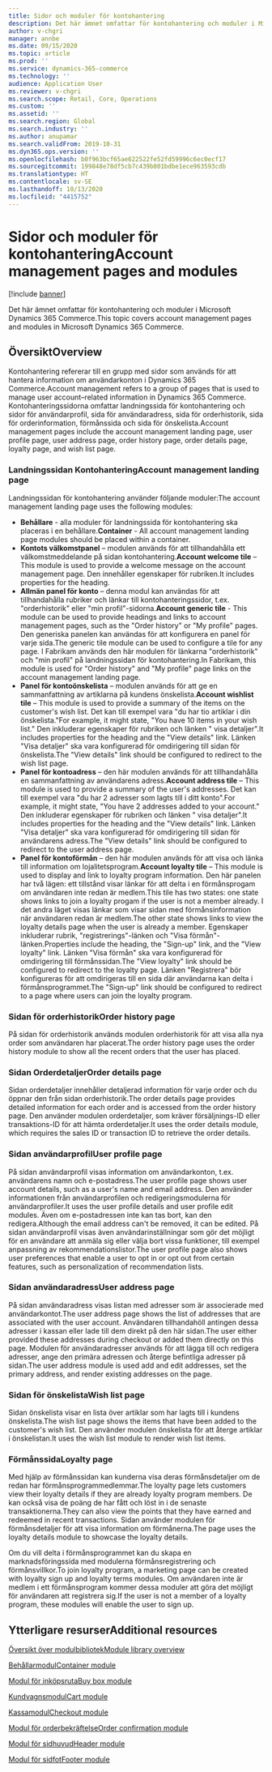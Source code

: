 ```yaml
---
title: Sidor och moduler för kontohantering
description: Det här ämnet omfattar för kontohantering och moduler i Microsoft Dynamics 365 Commerce.
author: v-chgri
manager: annbe
ms.date: 09/15/2020
ms.topic: article
ms.prod: ''
ms.service: dynamics-365-commerce
ms.technology: ''
audience: Application User
ms.reviewer: v-chgri
ms.search.scope: Retail, Core, Operations
ms.custom: ''
ms.assetid: ''
ms.search.region: Global
ms.search.industry: ''
ms.author: anupamar
ms.search.validFrom: 2019-10-31
ms.dyn365.ops.version: ''
ms.openlocfilehash: b0f963bcf65ae622522fe52fd59996c6ec0ecf17
ms.sourcegitcommit: 199848e78df5cb7c439b001bdbe1ece963593cdb
ms.translationtype: HT
ms.contentlocale: sv-SE
ms.lasthandoff: 10/13/2020
ms.locfileid: "4415752"
---
```

# <a name="account-management-pages-and-modules"></a><span data-ttu-id="d4110-103">Sidor och moduler för kontohantering</span><span class="sxs-lookup"><span data-stu-id="d4110-103">Account management pages and modules</span></span>

[!include [banner](includes/banner.md)]

<span data-ttu-id="d4110-104">Det här ämnet omfattar för kontohantering och moduler i Microsoft Dynamics 365 Commerce.</span><span class="sxs-lookup"><span data-stu-id="d4110-104">This topic covers account management pages and modules in Microsoft Dynamics 365 Commerce.</span></span>

## <a name="overview"></a><span data-ttu-id="d4110-105">Översikt</span><span class="sxs-lookup"><span data-stu-id="d4110-105">Overview</span></span>

<span data-ttu-id="d4110-106">Kontohantering refererar till en grupp med sidor som används för att hantera information om användarkonton i Dynamics 365 Commerce.</span><span class="sxs-lookup"><span data-stu-id="d4110-106">Account management refers to a group of pages that is used to manage user account–related information in Dynamics 365 Commerce.</span></span> <span data-ttu-id="d4110-107">Kontohanteringssidorna omfattar landningssida för kontohantering och sidor för användarprofil, sida för användaradress, sida för orderhistorik, sida för orderinformation, förmånssida och sida för önskelista.</span><span class="sxs-lookup"><span data-stu-id="d4110-107">Account management pages include the account management landing page, user profile page, user address page, order history page, order details page, loyalty page, and wish list page.</span></span>

### <a name="account-management-landing-page"></a><span data-ttu-id="d4110-108">Landningssidan Kontohantering</span><span class="sxs-lookup"><span data-stu-id="d4110-108">Account management landing page</span></span>

<span data-ttu-id="d4110-109">Landningssidan för kontohantering använder följande moduler:</span><span class="sxs-lookup"><span data-stu-id="d4110-109">The account management landing page uses the following modules:</span></span>

- <span data-ttu-id="d4110-110">**Behållare** - alla moduler för landningssida för kontohantering ska placeras i en behållare.</span><span class="sxs-lookup"><span data-stu-id="d4110-110">**Container** - All account management landing page modules should be placed within a container.</span></span> 
- <span data-ttu-id="d4110-111">**Kontots välkomstpanel** – modulen används för att tillhandahålla ett välkomstmeddelande på sidan kontohantering.</span><span class="sxs-lookup"><span data-stu-id="d4110-111">**Account welcome tile** – This module is used to provide a welcome message on the account management page.</span></span> <span data-ttu-id="d4110-112">Den innehåller egenskaper för rubriken.</span><span class="sxs-lookup"><span data-stu-id="d4110-112">It includes properties for the heading.</span></span>
- <span data-ttu-id="d4110-113">**Allmän panel för konto** – denna modul kan användas för att tillhandahålla rubriker och länkar till kontohanteringssidor, t.ex. "orderhistorik" eller "min profil"-sidorna.</span><span class="sxs-lookup"><span data-stu-id="d4110-113">**Account generic tile** - This module can be used to provide headings and links to account management pages, such as the "Order history" or "My profile" pages.</span></span> <span data-ttu-id="d4110-114">Den generiska panelen kan användas för att konfigurera en panel för varje sida.</span><span class="sxs-lookup"><span data-stu-id="d4110-114">The generic tile module can be used to configure a tile for any page.</span></span> <span data-ttu-id="d4110-115">I Fabrikam används den här modulen för länkarna "orderhistorik" och "min profil" på landningssidan för kontohantering.</span><span class="sxs-lookup"><span data-stu-id="d4110-115">In Fabrikam, this module is used for "Order history" and "My profile" page links on the account management landing page.</span></span>
- <span data-ttu-id="d4110-116">**Panel för kontoönskelista** – modulen används för att ge en sammanfattning av artiklarna på kundens önskelista.</span><span class="sxs-lookup"><span data-stu-id="d4110-116">**Account wishlist tile** – This module is used to provide a summary of the items on the customer's wish list.</span></span> <span data-ttu-id="d4110-117">Det kan till exempel vara "du har tio artiklar i din önskelista."</span><span class="sxs-lookup"><span data-stu-id="d4110-117">For example, it might state, "You have 10 items in your wish list."</span></span> <span data-ttu-id="d4110-118">Den inkluderar egenskaper för rubriken och länken " visa detaljer".</span><span class="sxs-lookup"><span data-stu-id="d4110-118">It includes properties for the heading and the "View details" link.</span></span> <span data-ttu-id="d4110-119">Länken "Visa detaljer" ska vara konfigurerad för omdirigering till sidan för önskelista.</span><span class="sxs-lookup"><span data-stu-id="d4110-119">The "View details" link should be configured to redirect to the wish list page.</span></span> 
- <span data-ttu-id="d4110-120">**Panel för kontoadress** – den här modulen används för att tillhandahålla en sammanfattning av användarens adress.</span><span class="sxs-lookup"><span data-stu-id="d4110-120">**Account address tile** – This module is used to provide a summary of the user's addresses.</span></span> <span data-ttu-id="d4110-121">Det kan till exempel vara "du har 2 adresser som lagts till i ditt konto".</span><span class="sxs-lookup"><span data-stu-id="d4110-121">For example, it might state, "You have 2 addresses added to your account."</span></span> <span data-ttu-id="d4110-122">Den inkluderar egenskaper för rubriken och länken " visa detaljer".</span><span class="sxs-lookup"><span data-stu-id="d4110-122">It includes properties for the heading and the "View details" link.</span></span> <span data-ttu-id="d4110-123">Länken "Visa detaljer" ska vara konfigurerad för omdirigering till sidan för användarens adress.</span><span class="sxs-lookup"><span data-stu-id="d4110-123">The "View details" link should be configured to redirect to the user address page.</span></span>
- <span data-ttu-id="d4110-124">**Panel för kontoförmån** – den här modulen används för att visa och länka till information om lojalitetsprogram.</span><span class="sxs-lookup"><span data-stu-id="d4110-124">**Account loyalty tile** – This module is used to display and link to loyalty program information.</span></span> <span data-ttu-id="d4110-125">Den här panelen har två lägen: ett tillstånd visar länkar för att delta i en förmånsprogam om användaren inte redan är medlem.</span><span class="sxs-lookup"><span data-stu-id="d4110-125">This tile has two states: one state shows links to join a loyalty progam if the user is not a member already.</span></span> <span data-ttu-id="d4110-126">I det andra läget visas länkar som visar sidan med förmånsinformation när användaren redan är medlem.</span><span class="sxs-lookup"><span data-stu-id="d4110-126">The other state shows links to view the loyalty details page when the user is already a member.</span></span> <span data-ttu-id="d4110-127">Egenskaper inkluderar rubrik, "registrerings"-länken och "Visa förmån"-länken.</span><span class="sxs-lookup"><span data-stu-id="d4110-127">Properties include the heading, the "Sign-up" link, and the "View loyalty" link.</span></span> <span data-ttu-id="d4110-128">Länken "Visa förmån" ska vara konfigurerad för omdirigering till förmånssidan.</span><span class="sxs-lookup"><span data-stu-id="d4110-128">The "View loyalty" link should be configured to redirect to the loyalty page.</span></span> <span data-ttu-id="d4110-129">Länken "Registrera" bör konfigureras för att omdirigeras till en sida där användarna kan delta i förmånsprogrammet.</span><span class="sxs-lookup"><span data-stu-id="d4110-129">The "Sign-up" link should be configured to redirect to a page where users can join the loyalty program.</span></span> 

### <a name="order-history-page"></a><span data-ttu-id="d4110-130">Sidan för orderhistorik</span><span class="sxs-lookup"><span data-stu-id="d4110-130">Order history page</span></span>

<span data-ttu-id="d4110-131">På sidan för orderhistorik används modulen orderhistorik för att visa alla nya order som användaren har placerat.</span><span class="sxs-lookup"><span data-stu-id="d4110-131">The order history page uses the order history module to show all the recent orders that the user has placed.</span></span>

### <a name="order-details-page"></a><span data-ttu-id="d4110-132">Sidan Orderdetaljer</span><span class="sxs-lookup"><span data-stu-id="d4110-132">Order details page</span></span>

<span data-ttu-id="d4110-133">Sidan orderdetaljer innehåller detaljerad information för varje order och du öppnar den från sidan orderhistorik.</span><span class="sxs-lookup"><span data-stu-id="d4110-133">The order details page provides detailed information for each order and is accessed from the order history page.</span></span> <span data-ttu-id="d4110-134">Den använder modulen orderdetaljer, som kräver försäljnings-ID eller transaktions-ID för att hämta orderdetaljer.</span><span class="sxs-lookup"><span data-stu-id="d4110-134">It uses the order details module, which requires the sales ID or transaction ID to retrieve the order details.</span></span>

### <a name="user-profile-page"></a><span data-ttu-id="d4110-135">Sidan användarprofil</span><span class="sxs-lookup"><span data-stu-id="d4110-135">User profile page</span></span>

<span data-ttu-id="d4110-136">På sidan användarprofil visas information om användarkonton, t.ex. användarens namn och e-postadress.</span><span class="sxs-lookup"><span data-stu-id="d4110-136">The user profile page shows user account details, such as a user's name and email address.</span></span> <span data-ttu-id="d4110-137">Den använder informationen från användarprofilen och redigeringsmodulerna för användarprofiler.</span><span class="sxs-lookup"><span data-stu-id="d4110-137">It uses the user profile details and user profile edit modules.</span></span> <span data-ttu-id="d4110-138">Även om e-postadressen inte kan tas bort, kan den redigera.</span><span class="sxs-lookup"><span data-stu-id="d4110-138">Although the email address can't be removed, it can be edited.</span></span> <span data-ttu-id="d4110-139">På sidan användarprofil visas även användarinställningar som gör det möjligt för en användare att anmäla sig eller välja bort vissa funktioner, till exempel anpassning av rekommendationslistor.</span><span class="sxs-lookup"><span data-stu-id="d4110-139">The user profile page also shows user preferences that enable a user to opt in or opt out from certain features, such as personalization of recommendation lists.</span></span> 

### <a name="user-address-page"></a><span data-ttu-id="d4110-140">Sidan användaradress</span><span class="sxs-lookup"><span data-stu-id="d4110-140">User address page</span></span>

<span data-ttu-id="d4110-141">På sidan användaradress visas listan med adresser som är associerade med användarkontot.</span><span class="sxs-lookup"><span data-stu-id="d4110-141">The user address page shows the list of addresses that are associated with the user account.</span></span> <span data-ttu-id="d4110-142">Användaren tillhandahöll antingen dessa adresser i kassan eller lade till dem direkt på den här sidan.</span><span class="sxs-lookup"><span data-stu-id="d4110-142">The user either provided these addresses during checkout or added them directly on  this page.</span></span> <span data-ttu-id="d4110-143">Modulen för användaradresser används för att lägga till och redigera adresser, ange den primära adressen och återge befintliga adresser på sidan.</span><span class="sxs-lookup"><span data-stu-id="d4110-143">The user address module is used add and edit addresses, set the primary address, and render existing addresses on the page.</span></span>

### <a name="wish-list-page"></a><span data-ttu-id="d4110-144">Sidan för önskelista</span><span class="sxs-lookup"><span data-stu-id="d4110-144">Wish list page</span></span>

<span data-ttu-id="d4110-145">Sidan önskelista visar en lista över artiklar som har lagts till i kundens önskelista.</span><span class="sxs-lookup"><span data-stu-id="d4110-145">The wish list page shows the items that have been added to the customer's wish list.</span></span> <span data-ttu-id="d4110-146">Den använder modulen önskelista för att återge artiklar i önskelistan.</span><span class="sxs-lookup"><span data-stu-id="d4110-146">It uses the wish list module to render wish list items.</span></span>

### <a name="loyalty-page"></a><span data-ttu-id="d4110-147">Förmånssida</span><span class="sxs-lookup"><span data-stu-id="d4110-147">Loyalty page</span></span>

<span data-ttu-id="d4110-148">Med hjälp av förmånssidan kan kunderna visa deras förmånsdetaljer om de redan har förmånsprogrammedlemmar.</span><span class="sxs-lookup"><span data-stu-id="d4110-148">The loyalty page lets customers view their loyalty details if they are already loyalty program members.</span></span> <span data-ttu-id="d4110-149">De kan också visa de poäng de har fått och löst in i de senaste transaktionerna.</span><span class="sxs-lookup"><span data-stu-id="d4110-149">They can also view the points that they have earned and redeemed in recent transactions.</span></span> <span data-ttu-id="d4110-150">Sidan använder modulen för förmånsdetaljer för att visa information om förmånerna.</span><span class="sxs-lookup"><span data-stu-id="d4110-150">The page uses the loyalty details module to showcase the loyalty details.</span></span> 

<span data-ttu-id="d4110-151">Om du vill delta i förmånsprogrammet kan du skapa en marknadsföringssida med modulerna förmånsregistrering och förmånsvillkor.</span><span class="sxs-lookup"><span data-stu-id="d4110-151">To join loyalty program, a marketing page can be created with loyalty sign up and loyalty terms modules.</span></span> <span data-ttu-id="d4110-152">Om användaren inte är medlem i ett förmånsprogram kommer dessa moduler att göra det möjligt för användaren att registrera sig.</span><span class="sxs-lookup"><span data-stu-id="d4110-152">If the user is not a member of a loyalty program, these modules will enable the user to sign up.</span></span>

## <a name="additional-resources"></a><span data-ttu-id="d4110-153">Ytterligare resurser</span><span class="sxs-lookup"><span data-stu-id="d4110-153">Additional resources</span></span>

[<span data-ttu-id="d4110-154">Översikt över modulbibliotek</span><span class="sxs-lookup"><span data-stu-id="d4110-154">Module library overview</span></span>](starter-kit-overview.md)

[<span data-ttu-id="d4110-155">Behållarmodul</span><span class="sxs-lookup"><span data-stu-id="d4110-155">Container module</span></span>](add-container-module.md)

[<span data-ttu-id="d4110-156">Modul för inköpsruta</span><span class="sxs-lookup"><span data-stu-id="d4110-156">Buy box module</span></span>](add-buy-box.md)

[<span data-ttu-id="d4110-157">Kundvagnsmodul</span><span class="sxs-lookup"><span data-stu-id="d4110-157">Cart module</span></span>](add-cart-module.md)

[<span data-ttu-id="d4110-158">Kassamodul</span><span class="sxs-lookup"><span data-stu-id="d4110-158">Checkout module</span></span>](add-checkout-module.md)

[<span data-ttu-id="d4110-159">Modul för orderbekräftelse</span><span class="sxs-lookup"><span data-stu-id="d4110-159">Order confirmation module</span></span>](order-confirmation-module.md)

[<span data-ttu-id="d4110-160">Modul för sidhuvud</span><span class="sxs-lookup"><span data-stu-id="d4110-160">Header module</span></span>](author-header-module.md)

[<span data-ttu-id="d4110-161">Modul för sidfot</span><span class="sxs-lookup"><span data-stu-id="d4110-161">Footer module</span></span>](author-footer-module.md)

